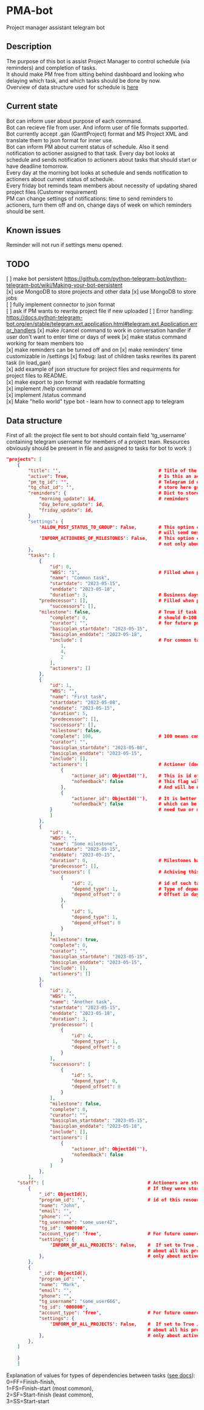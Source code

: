 # PMA-bot

Project manager assistant telegram bot

## Description

The purpose of this bot is assist Project Manager to control schedule (via reminders) and completion of tasks.  
It should make PM free from sitting behind dashboard and looking who delaying which task, and which tasks should be done by now.  
Overview of data structure used for schedule is [here](#data-structure)  

## Current state

Bot can inform user about purpose of each command.  
Bot can recieve file from user. And inform user of file formats supported.  
Bot currently accept .gan (GanttProject) format and MS Project XML and translate them to json format for inner use.  
Bot can inform PM about current status of schedule. Also it send notification to actioner assigned to that task.
Every day bot looks at schedule and sends notification to actioners about tasks that should start or have deadline tomorrow.  
Every day at the morning bot looks at schedule and sends notification to actioners about current status of schedule.  
Every friday bot reminds team members about necessity of updating shared project files (Customer requirement)  
PM can change settings of notifications: time to send reminders to actioners, turn them off and on, change days of week on which reminders should be sent.

## Known issues

Reminder will not run if settings menu opened.  

## TODO

[ ] make bot persistent https://github.com/python-telegram-bot/python-telegram-bot/wiki/Making-your-bot-persistent  
    [x] use MongoDB to store projects and other data
    [x] use MongoDB to store jobs  
[ ] fully implement connector to json format  
[ ] ask if PM wants to rewrite project file if new uploaded
[ ] Error handling: https://docs.python-telegram-bot.org/en/stable/telegram.ext.application.html#telegram.ext.Application.error_handlers
[x] make /cancel command to work in conversation handler if user don't want to enter time or days of week
[x] make status command working for team members too  
[x] make reminders can be turned off and on
[x] make reminders' time customizable in /settings
[x] fixbug: last of children tasks rewrites its parent task (in load_gan)  
[x] add example of json structure for project files and requirments for project files to README.  
[x] make export to json format with readable formatting  
[x] implement /help command  
[x] implement /status command  
[x] Make "hello world" type bot - learn how to connect app to telegram  

## Data structure

First of all: the project file sent to bot should contain field 'tg_username' containing telegram username for members of a project team. Resources obviously should be present in file and assigned to tasks for bot to work :)

```json
"projects": [                           
    {
        "title": '',                                    # Title of the project
        "active": True,                                 # Is this an active project? Controlled via settings and used in /status command
        "pm_tg_id": '',                                 # Telegram id of PM  
        "tg_chat_id": '',                               # store here group chat where project members discuss project
        "reminders": {                                  # Dict to store ids of apcheduler jobs for 
            "morning_update": id,                       # reminders
            "day_before_update": id,
            "friday_update": id,
        }
        "settings": {
            'ALLOW_POST_STATUS_TO_GROUP': False,        # This option controls whether /status command from group chat 
                                                        # will send message  to group chat or directly to user
            'INFORM_ACTIONERS_OF_MILESTONES': False,    # This option controls whether participants will be informed 
                                                        # not only about tasks but about milestones too
        },
        "tasks": [
            {
                "id": 0,
                "WBS": "1",                             # Filled when project imported from MS Project, otherwise it's empty; bot not using it for now.
                "name": "Common task",
                "startdate": "2023-05-15",
                "enddate": "2023-05-18",
                "duration": 3,                          # Business days
            "predecessor": [],                          # Filled when project imported from MS Project, otherwise it's empty; bot not using it for now.
                "successors": [], 
            "milestone": false,                         # True if task is a milestone
                "complete": 0,                          # should 0-100 indicate percentage of completion
                "curator": "",                          # for future purposes - if overseer role will be needed
                "basicplan_startdate": "2023-05-15",
                "basicplan_enddate": "2023-05-18",
                "include": [                            # For common task in this list goes ids of included subtasks. 
                    1,
                    4,
                    2
                ],
                "actioners": []
            },
            {
                "id": 1,
                "WBS": "",
                "name": "First task",
                "startdate": "2023-05-08",
                "enddate": "2023-05-15",
                "duration": 5,
                "predecessor": [],
                "successors": [],
                "milestone": false,
                "complete": 100,                        # 100 means completed
                "curator": "",
                "basicplan_startdate": "2023-05-08",
                "basicplan_enddate": "2023-05-15",
                "include": [],
                "actioners": [                          # Actioner (doer) of this task
                    {
                        "actioner_id": ObjectId(""),    # This is id of person in staff collection below
                        "nofeedback": false             # This flag will store if person didn't respond on last reminder
                    },                                  # And will be used to inform PM that this task may lack of attention 
                    {
                        "actioner_id": ObjectId(""),    # It is better to decompose project to small task  
                        "nofeedback": false             # which can be assigned to one doer, but some tasks (like moving furniture)
                }                                       # need two or more people envolved
                ]
            },
            {
                "id": 4,
                "WBS": "",
                "name": "Some milestone",
                "startdate": "2023-05-15",
                "enddate": "2023-05-15",
                "duration": 0,                          # Milestones have zero duration
                "predecessor": [],
                "successors": [                         # Achiving this milestone means "successors" task started
                    {
                        "id": 2,                        # id of such task
                        "depend_type": 1,               # Type of dependency (see below)
                        "depend_offset": 0              # Offset in days from current task (negative number means its earlier in time)
                    },
                    {
                        "id": 5,
                        "depend_type": 1,
                        "depend_offset": 0
                    }
                ],
                "milestone": true,
                "complete": 0,
                "curator": "",
                "basicplan_startdate": "2023-05-15",
                "basicplan_enddate": "2023-05-15",
                "include": [],
                "actioners": []
            },
            {
                "id": 2,
                "WBS": "",
                "name": "Another task",
                "startdate": "2023-05-15",
                "enddate": "2023-05-18",
                "duration": 3,
                "predecessor": [
                    {
                        "id": 4,
                        "depend_type": 1,
                        "depend_offset": 0
                    }
                ],
                "successors": [
                    {
                        "id": 5,
                        "depend_type": 0,
                        "depend_offset": 0
                    }
                ],
                "milestone": false,
                "complete": 0,
                "curator": "",
                "basicplan_startdate": "2023-05-15",
                "basicplan_enddate": "2023-05-18",
                "include": [],
                "actioners": [
                    {
                        "actioner_id": ObjectId(""),
                        "nofeedback": false
                    }
                ]
            },        
        ],
    "staff": [                                      # Actioners are stored separately because it is more convinient to write tg_id
        {                                           # If they were stored in tasks, then it will be a problem to write tg_id in each task
            "_id": ObjectId(),
            "program_id": '',                       # id of this resource from original project file
            "name": "John",
            "email": "",
            "phone": "",
            "tg_username": "some_user42", 
            "tg_id": '000000',
            "account_type": 'free',                 # For future comercial use
            "settings": {
                'INFORM_OF_ALL_PROJECTS': False,    #  If set to True /status command will inform PM 
                                                    # about all his projects, otherwise   
            },                                      # only about active project  
        },
        {
            "_id": ObjectId(),
            "program_id": '',  
            "name": "Mark",
            "email": "",
            "phone": "",
            "tg_username": "some_user666",
            "tg_id": '000000',
            "account_type": 'free',                 # For future comercial use
            "settings": {
                'INFORM_OF_ALL_PROJECTS': False,    #  If set to True /status command will inform PM 
                                                    # about all his projects, otherwise   
            },                                      # only about active project  
        },
    ]
        
    }
    ]

```

Explanation of values for types of dependencies between tasks ([see docs](https://learn.microsoft.com/en-us/office-project/xml-data-interchange/xml-schema-for-the-tasks-element?view=project-client-2016)):  
0=FF=Finish-finish,  
1=FS=Finish-start (most common),  
2=SF=Start-finish (least common),  
3=SS=Start-start
